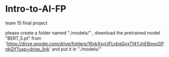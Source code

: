 # Intro-to-AI-FP
team 15 final project

please create a folder named "./models/" , download the pretrained model "BERT_5.pt" from 'https://drive.google.com/drive/folders/16vkXsyUFLvbgQyxTf4YJnEBqyoGPnkQY?usp=drive_link' and put it in "./models/"
